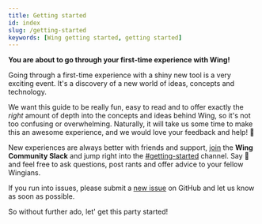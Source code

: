 ```yaml
---
title: Getting started 
id: index
slug: /getting-started
keywords: [Wing getting started, getting started]
---
```


**You are about to go through your first-time experience with Wing!**

Going through a first-time experience with a shiny new tool is a very exciting
event. It's a discovery of a new world of ideas, concepts and technology.

We want this guide to be really fun, easy to read and to offer exactly the
*right* amount of depth into the concepts and ideas behind Wing, so it's not too
confusing or overwhelming. Naturally, it will take us some time to make this an
awesome experience, and we would love your feedback and help! :pray:

New experiences are always better with friends and support, [join](https://t.winglang.io/slack) 
the **Wing Community Slack** and jump right into the [#getting-started](https://winglang.slack.com/archives/C04BBDQUWQP) 
channel. Say :wave: and feel free to ask questions, post rants and 
offer advice to your fellow Wingians.

If you run into issues, please submit a [new
issue](https://github.com/winglang/wing/issues/new/choose) on GitHub and let us
know as soon as possible.

So without further ado, let' get this party started!
